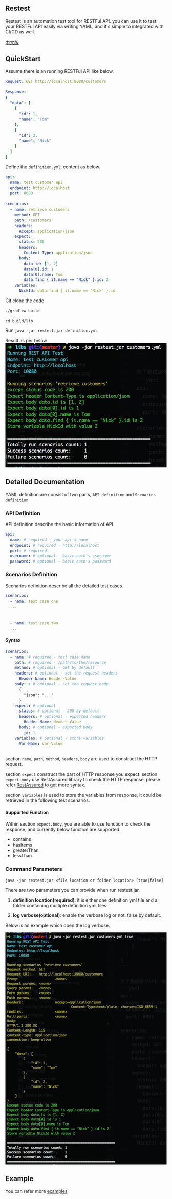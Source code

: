 ## Restest
Restest is an automation test tool for RESTFul API.
you can use it to test your RESTFul API easily via writing YAML, and it's simple to integrated with CI/CD as well.

[中文版](http://ndrlslz.github.io/2018/09/22/Restest/)

## QuickStart

Assume there is an running RESTFul API like below.
```yaml
Request: GET http://localhost:8080/customers

Response: 
{
  "data": [
    {
      "id": 1,
      "name": "Tom"
    },
    {
      "id": 2,
      "name": "Nick"
    }
  ]
}

```

Define the `definition.yml`, content as below.
```yaml
api:
  name: test customer api
  endpoint: http://localhost
  port: 8080

scenarios:
  - name: retrieve customers
    method: GET
    path: /customers
    headers:
      Accept: application/json
    expect:
      status: 200
      headers:
        Content-Type: application/json
      body:
        data.id: [1, 2]
        data[0].id: 1
        data[0].name: Tom
        data.find { it.name == "Nick" }.id: 2
    variables:
      NickId: data.find { it.name == "Nick" }.id
```

Git clone the code

`./gradlew build`

`cd build/lib`

Run `java -jar restest.jar definition.yml`

Result as per below
![restest_result](./images/restest_result.png)

## Detailed Documentation
YAML definition are consist of two parts, `API definition` and `Scenarios definition`

### API Definition
API definition describe the basic information of API.

```yaml
api:
  name: # required - your api's name
  endpoint: # required - http://localhost
  port: # required
  username: # optional - basic auth's username
  password: # optional - basic auth's password
```

### Scenarios Definition
Scenarios definition describe all the detailed test cases.

```yaml
scenarios:
  - name: test case one
  ...
  
  
  - name: test case two
  ...
```

#### Syntax

```yaml
scenarios:
  - name: # required - test case name
    path: # required - /path/to/the/resource
    method: # optional - GET by default
    headers: # optional - set the request headers 
      Header-Name: Header-Value
    body: > # optional - set the request body
      {
        "json": "..."
      }
    expect: # optional
      status: # optional - 200 by default
      headers: # optional - expected headers
        Header-Name: Header-Value
      body: # optional - expected body
        id: 1
    variables: # optional - store variables
      Var-Name: Var-Value  
      
```

section `name`, `path`, `method`, `headers`, `body` are used to construct the HTTP request.

section `expect` construct the part of HTTP response you expect.
section `expect.body` use RestAssured library to check the HTTP response. please refer [RestAssured](http://rest-assured.io/) to get more syntax.

section `variables` is used to store the variables from response, it could be retrieved in the following test scenarios.

#### Supported Function
Within section `expect.body`, you are able to use function to check the response, and currently below function are supported.
* contains
* hasItems
* greaterThan
* lessThan

### Command Parameters
`java -jar restest.jar <file location or folder location> [true|false]`

There are two parameters you can provide when run restest.jar.
1. **definition location(required)**: it is either one definition yml file and a folder containing multiple definition yml files.

2. **log verbose(optional)**: enable the verbose log or not. false by default.

Below is an example which open the log verbose.

![restest_detailed_result](./images/restest_detailed_result.png)

## Example
You can refer more [examples](examples/example.yml)